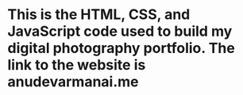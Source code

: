 # This is the HTML, CSS, and JavaScript code used to build my digital photography portfolio. The link to the website is anudevarmanai.me
